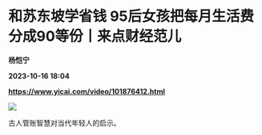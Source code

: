 # 和苏东坡学省钱 95后女孩把每月生活费分成90等份丨来点财经范儿
**杨恺宁**

**2023-10-16 18:04**

**https://www.yicai.com/video/101876412.html**

![](http://imgcdn.yicai.com/vms-new/2023/10/753396c3c72de21082c09cb8beaf1d56_W44Y.jpg) 

古人管账智慧对当代年轻人的启示。